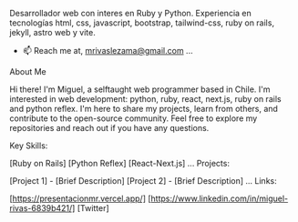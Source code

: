 Desarrollador web con interes en Ruby y Python. Experiencia en tecnologías html, css, javascript, bootstrap, tailwind-css, ruby on rails, jekyll, astro web y vite.
- 📫 Reach me at, mrivaslezama@gmail.com ...

About Me

Hi there! I'm Miguel, a selftaught web programmer based in Chile. I'm interested in web development: python, ruby, react, next.js, ruby on rails and python reflex. I'm here to share my projects, learn from others, and contribute to the open-source community. Feel free to explore my repositories and reach out if you have any questions.

Key Skills:

[Ruby on Rails]
[Python Reflex]
[React-Next.js]
...
Projects:

[Project 1] - [Brief Description]
[Project 2] - [Brief Description]
...
Links:

[https://presentacionmr.vercel.app/]
[https://www.linkedin.com/in/miguel-rivas-6839b421/]
[Twitter]

